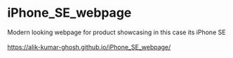 # iPhone_SE_webpage
Modern looking webpage for product showcasing in this case its iPhone SE
<br><br>
<a href="https://alik-kumar-ghosh.github.io/iPhone_SE_webpage/">https://alik-kumar-ghosh.github.io/iPhone_SE_webpage/</a>
